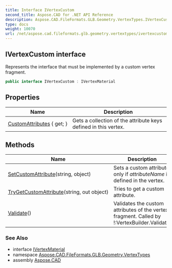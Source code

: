 ```yaml
---
title: Interface IVertexCustom
second_title: Aspose.CAD for .NET API Reference
description: Aspose.CAD.FileFormats.GLB.Geometry.VertexTypes.IVertexCustom interface. Represents the interface that must be implemented by a custom vertex fragment
type: docs
weight: 10070
url: /net/aspose.cad.fileformats.glb.geometry.vertextypes/ivertexcustom/
---
```

## IVertexCustom interface

Represents the interface that must be implemented by a custom vertex fragment.

```csharp
public interface IVertexCustom : IVertexMaterial
```

## Properties

| Name | Description |
| --- | --- |
| [CustomAttributes](../../aspose.cad.fileformats.glb.geometry.vertextypes/ivertexcustom/customattributes/) { get; } | Gets a collection of the attribute keys defined in this vertex. |

## Methods

| Name | Description |
| --- | --- |
| [SetCustomAttribute](../../aspose.cad.fileformats.glb.geometry.vertextypes/ivertexcustom/setcustomattribute/)(string, object) | Sets a custom attribute only if *attributeName* is defined in the vertex. |
| [TryGetCustomAttribute](../../aspose.cad.fileformats.glb.geometry.vertextypes/ivertexcustom/trygetcustomattribute/)(string, out object) | Tries to get a custom attribute. |
| [Validate](../../aspose.cad.fileformats.glb.geometry.vertextypes/ivertexcustom/validate/)() | Validates the custom attributes of the vertex fragment. Called by !:VertexBuilder.Validate. |

### See Also

* interface [IVertexMaterial](../ivertexmaterial/)
* namespace [Aspose.CAD.FileFormats.GLB.Geometry.VertexTypes](../../aspose.cad.fileformats.glb.geometry.vertextypes/)
* assembly [Aspose.CAD](../../)


